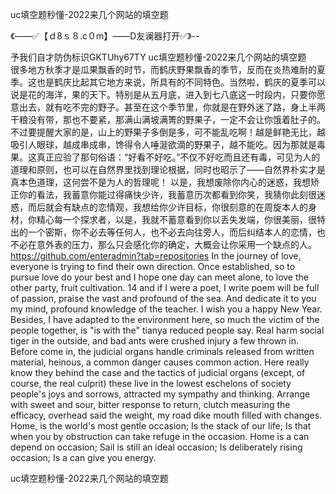 uc填空题秒懂-2022来几个网站的填空题

《——✅【ｄ8ｓ８.c０m】——D友澜器打开✅》--

予我们自才防伪标识GKTUhy67TY
uc填空题秒懂-2022来几个网站的填空题　　很多地方秋季才是瓜果飘香的时节，而鹤庆野果飘香的季节，反而在炎热难耐的夏季。这也是鹤庆比起其它地方来说，所具有的不同特色。当然啦，鹤庆的夏季可以说是花的海洋，果的天下。特别是从五月底，进入到七八底这一时段内，只要你愿意出去，就有吃不完的野子。甚至在这个季节里，你就是在野外迷了路，身上半两干粮没有带，那也不要紧，那满山满坡满箐的野果子，一定不会让你饿着肚子的。不过要提醒大家的是，山上的野果子多倒是多，可不能乱吃啊！越是鲜艳无比，越吸引人眼球，越成串成串，馋得令人唾涎欲滴的野果子，越不能吃。因为那就是毒果。这真正应验了那句俗语：“好看不好吃。”不仅不好吃而且还有毒，可见为人的道理和原则，也可以在自然界里找到理论根据，同时也昭示了——自然界朴实才是真本色道理，这何尝不是为人的哲理呢！
以是，我想废除你内心的迷惑，我想矫正你的看法，我蓄意你能过得痛快少许，我蓄意历次都看到你笑，我猜你此刻很迷惑，而后就会有缺点的恋情观，我想给你少许目标，你很刻意的在周旋本人的身材，你精心每一个探求者，以是，我就不蓄意看到你以丢失发端，你很美丽，很特出的一个密斯，你不必去等任何人，也不必去向往旁人，而后纠结本人的恋情，也不必在意外表的压力，那么只会感化你的确定，大概会让你采用一个缺点的人。
https://github.com/enteradmin?tab=repositories
In the journey of love, everyone is trying to find their own direction.
Once established, so to pursue love do your best and I hope one day can meet alone, to love the other party, fruit cultivation.
14 and if I were a poet, I write poem will be full of passion, praise the vast and profound of the sea.
And dedicate it to you my mind, profound knowledge of the teacher.
I wish you a happy New Year.
Besides, I have adapted to the environment here, so much the victim of the people together, is "is with the" tianya reduced people say.
Real harm social tiger in the outside, and bad ants were crushed injury a few thrown in.
Before come in, the judicial organs handle criminals released from written material, heinous, a common danger causes common action.
Here really know they behind the case and the tactics of judicial organs (except, of course, the real culprit) these live in the lowest eschelons of society people's joys and sorrows, attracted my sympathy and thinking.
Arrange with sweet and sour, bitter response to return, clutch measuring the efficacy, overhead said the weight, my road dike mouth filled with changes.
Home, is the world's most gentle occasion;
Is the stack of our life;
Is that when you by obstruction can take refuge in the occasion.
Home is a can depend on occasion;
Sail is still an ideal occasion;
Is deliberately rising occasion;
Is a can give you energy.




uc填空题秒懂-2022来几个网站的填空题
